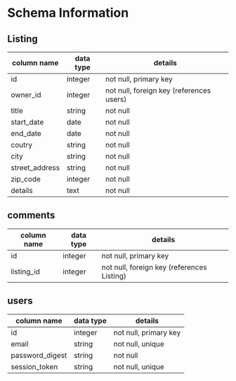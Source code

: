 # Schema Information

## Listing
column name   | data type | details
------------  |-----------|-----------------------
id            | integer   | not null, primary key
owner_id      | integer   | not null, foreign key (references users)
title         | string    | not null
start_date    | date      | not null
end_date      | date      | not null
coutry        | string    | not null
city          | string    | not null
street_address| string  | not null
zip_code      | integer    | not null
details       | text       | not null


## comments
column name | data type | details
------------|-----------|-----------------------
id          | integer   | not null, primary key
listing_id  | integer   | not null, foreign key (references Listing)


## users
column name     | data type | details
----------------|-----------|-----------------------
id              | integer   | not null, primary key
email           | string    | not null, unique
password_digest | string    | not null
session_token   | string    | not null, unique

